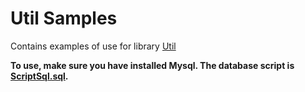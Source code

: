 # Util Samples 

Contains examples of use for library [Util](https://github.com/JulianoZanella/util)

**To use, make sure you have installed Mysql. The database script is [ScriptSql.sql](https://github.com/JulianoZanella/util-samples/blob/master/ScriptSql.sql).**
